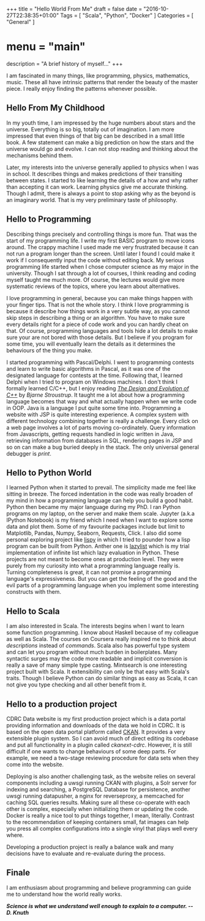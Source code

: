 +++
title = "Hello World From Me"
draft = false
date = "2016-10-27T22:38:35+01:00"
Tags = [
  "Scala",
  "Python",
  "Docker"
]
Categories = [
  "General"
]
# menu = "main"
description = "A brief history of myself..."
+++

I am fascinated in many things, like programming, physics, mathematics, music.
These all have intrinsic patterns that render the beauty of the master piece.
I really enjoy finding the patterns whenever possible.

Hello From My Childhood
-----------------------

In my youth time, I am impressed by the huge numbers about stars and the universe.
Everything is so big, totally out of imagination.
I am more impressed that even things of that big can be described in a small little book.
A few statement can make a big prediction on how the stars and the universe would go and evolve.
I can not stop reading and thinking about the mechanisms behind them.

Later, my interests into the universe generally applied to physics when I was in school.
It describes things and makes predictions of their transiting between states.
I started to like learning the details of a how and why rather than accepting it can work.
Learning physics give me accurate thinking.
Though I admit, there is always a point to stop asking why as the beyond is an imaginary world.
That is my very preliminary taste of philosophy.

Hello to Programming
--------------------

Describing things precisely and controlling things is more fun.
That was the start of my programming life.
I write my first BASIC program to move icons around.
The crappy machine I used made me very frustrated because it can not run a program longer than the screen.
Until later I found I could make it work if I consequently input the code without editing back.
My serious programming life started when I chose computer science as my major in the university.
Though I sat through a lot of courses, I think reading and coding myself taught me much more.
Of course, the lectures would give more systematic reviews of the topics, where you learn about alternatives.

I love programming in general, because you can make things happen with your finger tips.
That is not the whole story.
I think I love programming is because it describe how things work in a very subtle way, as you cannot skip steps in describing a thing or an algorithm.
You have to make sure every details right for a piece of code work and you can hardly cheat on that.
Of course, programming languages and tools hide a lot details to make sure your are not bored with those details.
But I believe if you program for some time, you will eventually learn the details as it determines the behaviours of the thing you make.

I started programming with Pascal/Delphi.
I went to programming contests and learn to write basic algorithms in Pascal, as it was one of the designated language for contests at the time.
Following that, I learned Delphi when I tried to program on Windows machines.
I don't think I formally learned C/C++, but I enjoy reading [_The Design and Evolution of C++_](http://www.stroustrup.com/dne.html) by _Bjarne Stroustrup_.
It taught me a lot about how a programming language becomes that way and what actually happen when we write code in OOP.
Java is a language I put quite some time into.
Programming a website with JSP is quite interesting experience.
A complex system with different technology combining together is really a challenge.
Every click on a web page involves a lot of parts moving co-ordinately.
Query information from Javascripts, getting requests handled in logic written in Java, retrieving information from databases in SQL, rendering pages in JSP and so on can make a bug buried deeply in the stack.
The only universal general debugger is _print_.

Hello to Python World
---------------------

I learned Python when it started to prevail.
The simplicity made me feel like sitting in breeze.
The forced indentation in the code was really broaden of my mind in how a programming language can help you build a good habit.
Python then became my major language during my PhD.
I ran Python programs on my laptop, on the server and make them scale.
Jupyter (a.k.a IPython Notebook) is my friend which I need when I want to explore some data and plot them.
Some of my favourite packages include but limit to Matplotlib, Pandas, Numpy, Seaborn, Requests, Click.
I also did some personal exploring project like [lispy](https://github.com/spacelis/lispy) in which I tried to pounder how a lisp program can be built from Python.
Anther one is [lazylist](https://github.com/spacelis/lazylist) which is my trial implementation of infinite list which lazy evaluation in Python.
These projects are not meant to become ones at production level.
They were purely from my curiosity into what a programming language really is.
Turning completeness is great, it can not promise a programming language's expressiveness.
But you can get the feeling of the good and the evil parts of a programming language when you implement some interesting constructs with them.

Hello to Scala
--------------

I am also interested in Scala.
The interests begins when I want to learn some function programming.
I know about Haskell because of my colleague as well as Scala.
The courses on Coursera really inspired me to think about _descriptions_ instead of _commands_.
Scala also has powerful type system and can let you program without much burden in boilerplates.
Many syntactic surges may the code more readable and implicit conversion is really a save of many simple type casting.
Mintsearch is one interesting project built with Scala.
It extensibility can only be that easy with Scala's traits.
Though I believe Python can do similar things as easy as Scala, it can not give you type checking and all other benefit from it.

Hello to a production project
---------------------------

CDRC Data website is my first production project which is a data portal providing information and downloads of the data we hold in CDRC.
It is based on the open data portal platform called [CKAN](http://ckan.org).
It provides a very extensible plugin system.
So I can avoid much of direct editing its codebase and put all functionality in a plugin called _ckanext-cdrc_.
However, it is still difficult if one wants to change behaviours of some deep parts.
For example, we need a two-stage reviewing procedure for data sets when they come into the website.

Deploying is also another challenging task, as the website relies on several components including a uwsgi running CKAN with plugins, a Solr server for indexing and searching, a PostgreSQL Database for persistence, another uwsgi running datapusher, a nginx for reverseproxy, a memcached for caching SQL queries results.
Making sure all these co-operate with each other is complex, especially when initializing them or updating the code.
Docker is really a nice tool to put things together, I mean, literally.
Contrast to the recommendation of keeping containers small, fat images can help you press all complex configurations into a single vinyl that plays well every where.

Developing a production project is really a balance walk and many decisions have to evaluate and re-evaluate during the process.

Finale
-------------------

I am enthusiasm about programming and believe programming can guide me to understand how the world really works.


**_Science is what we understand well enough to explain to a computer. -- D. Knuth_**
